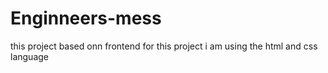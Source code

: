 # Enginneers-mess
this project based onn frontend for this project i am using the html and css language
